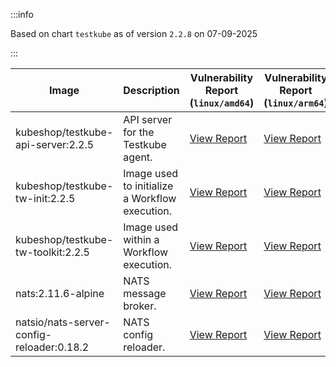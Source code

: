 :::info

Based on chart `testkube` as of version `2.2.8` on 07-09-2025

:::

| Image | Description | Vulnerability Report (`linux/amd64`) | Vulnerability Report (`linux/arm64`) | Docker Image |
|-------|-------------|----------------------------------------|----------------------------------------|--------------|
| kubeshop/testkube-api-server:2.2.5 | API server for the Testkube agent. | [View Report](./testkube-api-server-2.2.5_linux_amd64.md) | [View Report](./testkube-api-server-2.2.5_linux_arm64.md) | [View Image](https://hub.docker.com/layers/kubeshop/testkube-api-server/2.2.5/images/sha256-6a502a572107750c7bf6b5cb9314324606ce0a3df830ea3a7fe93012865f7766?context=explore) |
| kubeshop/testkube-tw-init:2.2.5 | Image used to initialize a Workflow execution. | [View Report](./testkube-tw-init-2.2.5_linux_amd64.md) | [View Report](./testkube-tw-init-2.2.5_linux_arm64.md) | [View Image](https://hub.docker.com/layers/kubeshop/testkube-tw-init/2.2.5/images/sha256-c9738e47431701b751a56fd892de0f58827fe934982e38b3a19ef88d8030d92e?context=explore) |
| kubeshop/testkube-tw-toolkit:2.2.5 | Image used within a Workflow execution. | [View Report](./testkube-tw-toolkit-2.2.5_linux_amd64.md) | [View Report](./testkube-tw-toolkit-2.2.5_linux_arm64.md) | [View Image](https://hub.docker.com/layers/kubeshop/testkube-tw-toolkit/2.2.5/images/sha256-bc4ae2d946279acaccda1a23e2b597a37a28f16d0e6c8cbeae40e611e3355368?context=explore) |
| nats:2.11.6-alpine | NATS message broker. | [View Report](./nats-2.11.6-alpine_linux_amd64.md) | [View Report](./nats-2.11.6-alpine_linux_arm64.md) | [View Image](https://hub.docker.com/layers/library/nats/2.11.6-alpine/images/sha256-de0f76b542a7950f4a7a944c5a201f51a72be5aac3e71fbc64f14898e3ae1965?context=explore) |
| natsio/nats-server-config-reloader:0.18.2 | NATS config reloader. | [View Report](./nats-server-config-reloader-0.18.2_linux_amd64.md) | [View Report](./nats-server-config-reloader-0.18.2_linux_arm64.md) | [View Image](https://hub.docker.com/layers/natsio/nats-server-config-reloader/0.18.2/images/sha256-902e9a716beaddfa937bba2a94bf1af779cec3c1a9acc309d68ba7cbea35a833?context=explore) |
